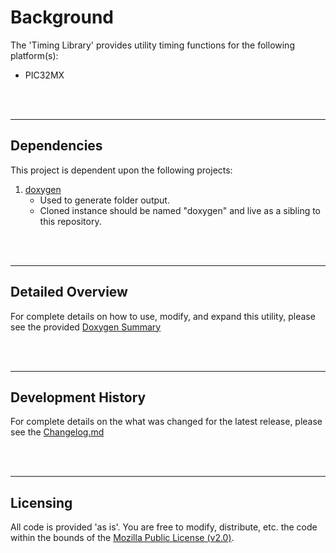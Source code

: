# Background

The 'Timing Library' provides utility timing functions for the following platform(s):
* PIC32MX


<br/><br/>

----------------------------------------------------------------------------------------------------
## Dependencies

This project is dependent upon the following projects:

1. [doxygen](https://bitbucket.org/ric-cbm/doxygen)
    * Used to generate <docs> folder output.
    * Cloned instance should be named "doxygen" and live as a sibling to this repository.


<br/><br/>

----------------------------------------------------------------------------------------------------
## Detailed Overview

For complete details on how to use, modify, and expand this utility, please see the provided 
[Doxygen Summary](docs/Overview.html)


<br/><br/>

----------------------------------------------------------------------------------------------------
## Development History

For complete details on the what was changed for the latest release, please see
the [Changelog.md](Changelog.md)


<br/><br/>

----------------------------------------------------------------------------------------------------
## Licensing

All code is provided 'as is'. You are free to modify, distribute, etc. the code within the bounds
of the [Mozilla Public License (v2.0)](LICENSE.txt).



